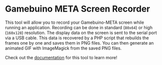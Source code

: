 # Gamebuino META Screen Recorder

This tool will allow you to record your Gamebuino-META screen while running an application. Recording can be done in standard (`80x64`) or high (`160x128`) resolution. The display data on the screen is sent to the serial port via a USB cable. This data is recovered by a PHP script that rebuilds the frames one by one and saves them in PNG files. You can then generate an animated GIF with ImageMagick from the saved PNG files.

Check out the [documentation](http://iw4rr10r.github.io/gb-meta-screen-recorder) for this tool to learn more!